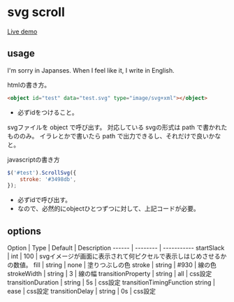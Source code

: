 # svg scroll


[Live demo](http://akifo.github.io/jquery.scroll.svg.js/)

## usage
I'm sorry in Japanses.
When I feel like it, I write in English.

htmlの書き方。

```html
<object id="test" data="test.svg" type="image/svg+xml"></object>
```

- 必ずidをつけること。

svgファイルを object で呼び出す。
対応している svgの形式は path で書かれたもののみ。
イラレとかで書いたら path で出力できるし、それだけで良いかなと。

javascriptの書き方

```javascript
$('#test').ScrollSvg({
	stroke: '#3498db',
});
```

- 必ずidで呼び出す。
- なので、必然的にobjectひとつずつに対して、上記コードが必要。

## options

Option | Type | Default | Description
------ | -------- | -----------
startSlack | int | 100 | svgイメージが画面に表示されて何ピクセルで表示しはじめさせるかの数値。
fill | string | none | 塗りつぶしの色
stroke | string | #930 | 線の色
strokeWidth | string | 3 | 線の幅
transitionProperty | string | all | css設定
transitionDuration | string | 5s | css設定
transitionTimingFunction string | ease | css設定
transitionDelay |  string | 0s | css設定


